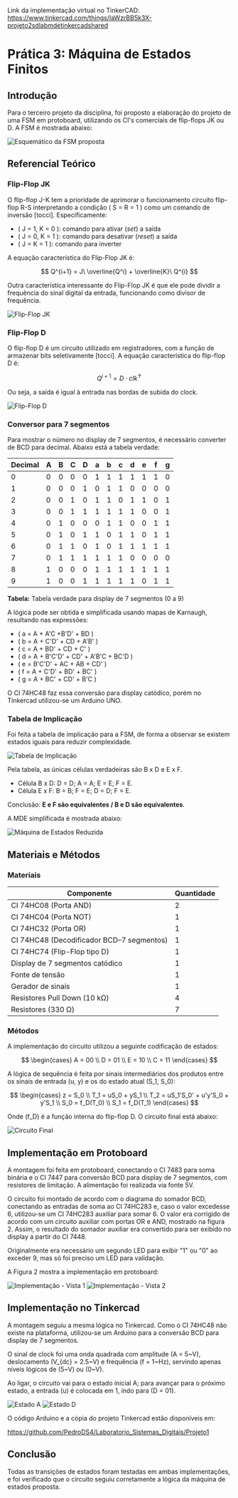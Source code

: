 Link da implementação virtual no TinkerCAD: https://www.tinkercad.com/things/laWzrBB5k3X-projeto2sdlabmdetinkercadshared


# Prática 3: Máquina de Estados Finitos

## Introdução

Para o terceiro projeto da disciplina, foi proposto a elaboração do projeto de uma FSM em protoboard, utilizando os CI's comerciais de flip-flops JK ou D. A FSM é mostrada abaixo:

![Esquemático da FSM proposta](figuras/FSM.png)

## Referencial Teórico

### Flip-Flop JK

O flip-flop J-K tem a prioridade de aprimorar o funcionamento circuito flip-flop R-S interpretando a condição \( S = R = 1 \) como um comando de inversão [tocci]. Especificamente:

- \( J = 1, K = 0 \): comando para ativar (*set*) a saída
- \( J = 0, K = 1 \): comando para desativar (*reset*) a saída
- \( J = K = 1 \): comando para inverter

A equação característica do Flip-Flop JK é:

$$
Q^{i+1} = J\ \overline{Q^i} + \overline{K}\ Q^{i}
$$

Outra característica interessante do Flip-Flop JK é que ele pode dividir a frequência do sinal digital da entrada, funcionando como divisor de frequência.

![Flip-Flop JK](figuras/FFJK.png)

### Flip-Flop D

O flip-flop D é um circuito utilizado em registradores, com a função de armazenar bits seletivamente [tocci]. A equação característica do flip-flop D é:

$$
Q^{i+1} = D \cdot clk^{\uparrow}
$$

Ou seja, a saída é igual à entrada nas bordas de subida do clock.

![Flip-Flop D](figuras/FFD.png)

### Conversor para 7 segmentos

Para mostrar o número no display de 7 segmentos, é necessário converter de BCD para decimal. Abaixo está a tabela verdade:

| Decimal | A | B | C | D | a | b | c | d | e | f | g |
|---------|---|---|---|---|---|---|---|---|---|---|---|
| 0 | 0 | 0 | 0 | 0 | 1 | 1 | 1 | 1 | 1 | 1 | 0 |
| 1 | 0 | 0 | 0 | 1 | 0 | 1 | 1 | 0 | 0 | 0 | 0 |
| 2 | 0 | 0 | 1 | 0 | 1 | 1 | 0 | 1 | 1 | 0 | 1 |
| 3 | 0 | 0 | 1 | 1 | 1 | 1 | 1 | 1 | 0 | 0 | 1 |
| 4 | 0 | 1 | 0 | 0 | 0 | 1 | 1 | 0 | 0 | 1 | 1 |
| 5 | 0 | 1 | 0 | 1 | 1 | 0 | 1 | 1 | 0 | 1 | 1 |
| 6 | 0 | 1 | 1 | 0 | 1 | 0 | 1 | 1 | 1 | 1 | 1 |
| 7 | 0 | 1 | 1 | 1 | 1 | 1 | 1 | 0 | 0 | 0 | 0 |
| 8 | 1 | 0 | 0 | 0 | 1 | 1 | 1 | 1 | 1 | 1 | 1 |
| 9 | 1 | 0 | 0 | 1 | 1 | 1 | 1 | 1 | 0 | 1 | 1 |

**Tabela:** Tabela verdade para display de 7 segmentos (0 a 9)

A lógica pode ser obtida e simplificada usando mapas de Karnaugh, resultando nas expressões:



- \( a = A + A'C +B'D' + BD \)
- \( b = A + C'D' + CD + A'B' \)
- \( c = A + BD' + CD + C' \)
- \( d = A + B'C'D' + CD' + A'B'C + BC'D \)
- \( e = B'C'D' + AC + AB + CD' \)
- \( f = A + C'D' + BD' + BC' \)
- \( g = A + BC' + CD' + B'C \)

O CI 74HC48 faz essa conversão para display catódico, porém no Tinkercad utilizou-se um Arduino UNO.

### Tabela de Implicação

Foi feita a tabela de implicação para a FSM, de forma a observar se existem estados iguais para reduzir complexidade.

![Tabela de Implicação](figuras/Tabela.png)

Pela tabela, as únicas células verdadeiras são B x D e E x F.

- Célula B x D: D = D; A = A; E = E; F = E.
- Célula E x F: B = B; F = E; D = D; F = E.

Conclusão: **E e F são equivalentes / B e D são equivalentes**.

A MDE simplificada é mostrada abaixo:

![Máquina de Estados Reduzida](figuras/MDE_Reduzida.png)

## Materiais e Métodos

### Materiais

| Componente | Quantidade |
|---|---|
| CI 74HC08 (Porta AND) | 2 |
| CI 74HC04 (Porta NOT) | 1 |
| CI 74HC32 (Porta OR) | 1 |
| CI 74HC48 (Decodificador BCD–7 segmentos) | 1 |
| CI 74HC74 (Flip-Flop tipo D) | 1 |
| Display de 7 segmentos catódico | 1 |
| Fonte de tensão | 1 |
| Gerador de sinais | 1 |
| Resistores Pull Down (10 kΩ) | 4 |
| Resistores (330 Ω) | 7 |

### Métodos

A implementação do circuito utilizou a seguinte codificação de estados:

$$
\begin{cases}
A = 00 \\
D = 01 \\
E = 10 \\
C = 11
\end{cases}
$$

A lógica de sequência é feita por sinais intermediários dos produtos entre os sinais de entrada \(u, y\) e os do estado atual \(S_1, S_0\):

$$
\begin{cases}
z = S_0 \\
T_1 = uS_0 + yS_1 \\
T_2 = uS_1'S_0' + u'y'S_0 + y'S_1 \\
S_0 = f_D(T_0) \\
S_1 = f_D(T_1)
\end{cases}
$$

Onde \(f_D\) é a função interna do flip-flop D. O circuito final está abaixo:

![Circuito Final](figuras/circuito_final.png)

## Implementação em Protoboard

A montagem foi feita em protoboard, conectando o CI 7483 para soma binária e o CI 7447 para conversão BCD para display de 7 segmentos, com resistores de limitação. A alimentação foi realizada via fonte 5V.

O circuito foi montado de acordo com o diagrama do somador BCD, conectando as entradas de soma ao CI 74HC283 e, caso o valor excedesse 6, utilizou-se um CI 74HC283 auxiliar para somar 6. O valor era corrigido de acordo com um circuito auxiliar com portas OR e AND, mostrado na figura 2. Assim, o resultado do somador auxiliar era convertido para ser exibido no display a partir do CI 7448.

Originalmente era necessário um segundo LED para exibir "1" ou "0" ao exceder 9, mas só foi preciso um LED para validação.

A Figura 2 mostra a implementação em protoboard:

![Implementação - Vista 1](figuras/bcd_proto1.png)
![Implementação - Vista 2](figuras/bcd_proto2.png)

## Implementação no Tinkercad

A montagem seguiu a mesma lógica no Tinkercad. Como o CI 74HC48 não existe na plataforma, utilizou-se um Arduino para a conversão BCD para display de 7 segmentos.

O sinal de clock foi uma onda quadrada com amplitude \(A = 5~V\), deslocamento \(V_{dc} = 2.5~V\) e frequência \(f = 1~Hz\), servindo apenas níveis lógicos de \(5~V\) ou \(0~V\).

Ao ligar, o circuito vai para o estado inicial A; para avançar para o próximo estado, a entrada \(u\) é colocada em 1, indo para \(D = 01\).

![Estado A](figuras/estado_A.png)
![Estado D](figuras/estado_D.png)

O código Arduino e a cópia do projeto Tinkercad estão disponíveis em:

https://github.com/PedroDS4/Laboratorio_Sistemas_Digitais/Projeto1

## Conclusão

Todas as transições de estados foram testadas em ambas implementações, e foi verificado que o circuito seguiu corretamente a lógica da máquina de estados proposta.
